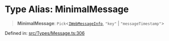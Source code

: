# Type Alias: MinimalMessage

> **MinimalMessage**: `Pick`\<[`IWebMessageInfo`](../namespaces/proto/interfaces/IWebMessageInfo.md), `"key"` \| `"messageTimestamp"`\>

Defined in: [src/Types/Message.ts:306](https://github.com/Fokusdotid/Baileys/blob/c0c23ce3104b65dfcc64246c9ee8a49ef38993b5/src/Types/Message.ts#L306)
